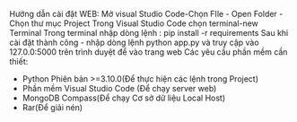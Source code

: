 Hướng dẫn cài đặt WEB:
Mở visual Studio Code-Chọn FIle - Open Folder -Chọn thư mục Project
Trong Visual Studio Code chọn terminal-new Terminal
Trong terminal nhập dòng lệnh : pip install -r requirements 
Sau khi cài đặt thành công - nhập dòng lệnh python app.py và truy cập vào 127.0.0:5000 trên trình duyệt để vào trang web
Các yêu cầu phần mềm cần thiết:
- Python Phiên bản >=3.10.0(Để thực hiện các lệnh trong Project)
- Phần mềm Visual Studio Code (Để chạy server web)
- MongoDB Compass(Để chạy Cơ sở dữ liệu Local Host)
- Rar(Để giải nén)
